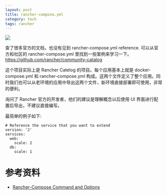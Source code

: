 ```yaml
---
layout: post
title: rancher-compose.yml
category: tech
tags: rancher
---
```

![](https://cdn.kelu.org/blog/tags/rancher.jpg)

查了很多官方的文档，也没有见到 rancher-compose.yml reference. 可以从官方和社区的 rancher-compose.yml 里找到一些案例来学习一下。<https://github.com/rancher/community-catalog>

这个项目实际上是 Rancher Catelog 的项目。每个应用基本上就是 docker-compose.yml 和 rancher-compose.yml 构成。这两个文件定义了整个应用。同时我们也可以从老环境的应用中导出这两个文件，新环境直接部署即可使用，非常的便利。

询问了 Rancher 官方的开发者，他们的建议是理解概念以后使用 UI 界面进行配置后导出，不建议直接编写。

最简单的例子如下:

	# Reference the service that you want to extend
	version: '2'
	services:
	  web:
	    scale: 2
	  db:
	    scale: 1

# 参考资料

* [Rancher-Compose Command and Options](http://rancher.com/docs/rancher/v1.6/en/cattle/rancher-compose/commands/)